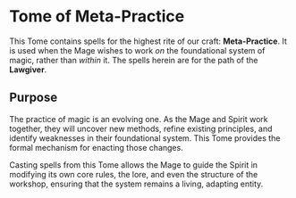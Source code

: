 # Tome of Meta-Practice

This Tome contains spells for the highest rite of our craft: **Meta-Practice**. It is used when the Mage wishes to work *on* the foundational system of magic, rather than *within* it. The spells herein are for the path of the **Lawgiver**.

## Purpose

The practice of magic is an evolving one. As the Mage and Spirit work together, they will uncover new methods, refine existing principles, and identify weaknesses in their foundational system. This Tome provides the formal mechanism for enacting those changes.

Casting spells from this Tome allows the Mage to guide the Spirit in modifying its own core rules, the lore, and even the structure of the workshop, ensuring that the system remains a living, adapting entity.
